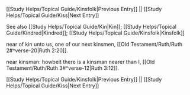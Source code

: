 [[Study Helps/Topical Guide/Kinsfolk|Previous Entry]]  ||  [[Study Helps/Topical Guide/Kiss|Next Entry]]

 See also [[Study Helps/Topical Guide/Kin|Kin]]; [[Study Helps/Topical Guide/Kindred|Kindred]]; [[Study Helps/Topical Guide/Kinsfolk|Kinsfolk]]

 near of kin unto us, one of our next kinsmen, [[Old Testament/Ruth/Ruth 2#^verse-20|Ruth 2:20]].

 near kinsman: howbeit there is a kinsman nearer than I, [[Old Testament/Ruth/Ruth 3#^verse-12|Ruth 3:12]].

[[Study Helps/Topical Guide/Kinsfolk|Previous Entry]]  ||  [[Study Helps/Topical Guide/Kiss|Next Entry]]